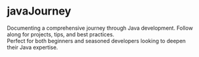# javaJourney
Documenting a comprehensive journey through Java development. Follow along for projects, tips, and best practices.
<br>
Perfect for both beginners and seasoned developers looking to deepen their Java expertise.

